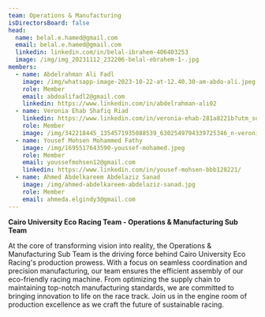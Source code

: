 ```yaml
---
team: Operations & Manufacturing
isDirectorsBoard: false
head:
  name: belal.e.hamed@gmail.com
  email: belal.e.hamed@gmail.com
  linkedin: linkedin.com/in/belal-ibrahem-406403253
  image: /img/img_20231112_232206-belal-ebrahem-1-.jpg
members:
  - name: Abdelrahman Ali Fadl
    image: /img/whatsapp-image-2023-10-22-at-12.40.30-am-abdo-ali.jpeg
    role: Member
    email: abdoalifadl2@gmail.com
    linkedin: https://www.linkedin.com/in/abdelrahman-ali02
  - name: Veronia Ehab Shafiq Riad
    linkedin: https://www.linkedin.com/in/veronia-ehab-281a8221b?utm_source=share&utm_campaign=share_via&utm_content=profile&utm_medium=ios_app
    role: Member
    image: /img/342218445_1354571935088539_6302549794339725346_n-veronia-riad.jpg
  - name: Yousef Mohsen Mohammed Fathy
    image: /img/1695517643590-youssef-mohamed.jpeg
    role: Member
    email: youssefmohsen12@gmail.com
    linkedin: https://www.linkedin.com/in/yousef-mohsen-bbb128221/
  - name: Ahmed Abdelkareem Abdelaziz Sanad
    image: /img/ahmed-abdelkareem-abdelaziz-sanad.jpg
    role: Member
    email: ahmeda.elgindy3@gmail.com
---
```

**Cairo University Eco Racing Team - Operations & Manufacturing Sub Team**

At the core of transforming vision into reality, the Operations & Manufacturing Sub Team is the driving force behind Cairo University Eco Racing's production prowess. With a focus on seamless coordination and precision manufacturing, our team ensures the efficient assembly of our eco-friendly racing machine. From optimizing the supply chain to maintaining top-notch manufacturing standards, we are committed to bringing innovation to life on the race track. Join us in the engine room of production excellence as we craft the future of sustainable racing.